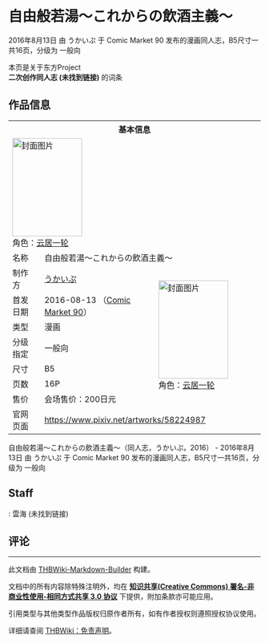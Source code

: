 # 自由般若湯～これからの飲酒主義～

<!-- source html: G:\repos\THBWiki-Markdown-Builder\THBWikiMarkdown\Temp\main\8\80\ns0%3A%E8%87%AA%E7%94%B1%E8%88%AC%E8%8B%A5%E6%B9%AF%EF%BD%9E%E3%81%93%E3%82%8C%E3%81%8B%E3%82%89%E3%81%AE%E9%A3%B2%E9%85%92%E4%B8%BB%E7%BE%A9%EF%BD%9E.html -->

2016年8月13日 由 うかいぷ 于 Comic Market 90 发布的漫画同人志，B5尺寸一共16页，分级为 一般向

本页是关于东方Project  
 **二次创作同人志 (未找到链接)** 的词条
## 作品信息

<table><tbody><tr><th colspan="3">基本信息</th></tr><tr><td class="cover-artwork-mobile" colspan="2"><a href="./文件-自由般若湯～これからの飲酒主義～封面.jpg.md" class="image" title="封面图片"><img alt="封面图片" src="https://upload.thwiki.cc/thumb/4/49/%E8%87%AA%E7%94%B1%E8%88%AC%E8%8B%A5%E6%B9%AF%EF%BD%9E%E3%81%93%E3%82%8C%E3%81%8B%E3%82%89%E3%81%AE%E9%A3%B2%E9%85%92%E4%B8%BB%E7%BE%A9%EF%BD%9E%E5%B0%81%E9%9D%A2.jpg/139px-%E8%87%AA%E7%94%B1%E8%88%AC%E8%8B%A5%E6%B9%AF%EF%BD%9E%E3%81%93%E3%82%8C%E3%81%8B%E3%82%89%E3%81%AE%E9%A3%B2%E9%85%92%E4%B8%BB%E7%BE%A9%EF%BD%9E%E5%B0%81%E9%9D%A2.jpg" decoding="async" loading="lazy" width="139" height="196" srcset="https://upload.thwiki.cc/thumb/4/49/%E8%87%AA%E7%94%B1%E8%88%AC%E8%8B%A5%E6%B9%AF%EF%BD%9E%E3%81%93%E3%82%8C%E3%81%8B%E3%82%89%E3%81%AE%E9%A3%B2%E9%85%92%E4%B8%BB%E7%BE%A9%EF%BD%9E%E5%B0%81%E9%9D%A2.jpg/208px-%E8%87%AA%E7%94%B1%E8%88%AC%E8%8B%A5%E6%B9%AF%EF%BD%9E%E3%81%93%E3%82%8C%E3%81%8B%E3%82%89%E3%81%AE%E9%A3%B2%E9%85%92%E4%B8%BB%E7%BE%A9%EF%BD%9E%E5%B0%81%E9%9D%A2.jpg 1.5x, https://upload.thwiki.cc/thumb/4/49/%E8%87%AA%E7%94%B1%E8%88%AC%E8%8B%A5%E6%B9%AF%EF%BD%9E%E3%81%93%E3%82%8C%E3%81%8B%E3%82%89%E3%81%AE%E9%A3%B2%E9%85%92%E4%B8%BB%E7%BE%A9%EF%BD%9E%E5%B0%81%E9%9D%A2.jpg/278px-%E8%87%AA%E7%94%B1%E8%88%AC%E8%8B%A5%E6%B9%AF%EF%BD%9E%E3%81%93%E3%82%8C%E3%81%8B%E3%82%89%E3%81%AE%E9%A3%B2%E9%85%92%E4%B8%BB%E7%BE%A9%EF%BD%9E%E5%B0%81%E9%9D%A2.jpg 2x" data-file-width="851" data-file-height="1200"></a><div class="cover-char">角色：<a href="./云居一轮.md" title="云居一轮">云居一轮</a></div></td>
</tr><tr><td class="label">名称</td><td colspan="2"> 自由般若湯～これからの飲酒主義～ </td></tr><tr><td class="label">制作方</td><td><a href="./うかいぷ.md" title="うかいぷ">うかいぷ</a></td><td class="cover-artwork" rowspan="7" style="min-width:196px;"><a href="./文件-自由般若湯～これからの飲酒主義～封面.jpg.md" class="image" title="封面图片"><img alt="封面图片" src="https://upload.thwiki.cc/thumb/4/49/%E8%87%AA%E7%94%B1%E8%88%AC%E8%8B%A5%E6%B9%AF%EF%BD%9E%E3%81%93%E3%82%8C%E3%81%8B%E3%82%89%E3%81%AE%E9%A3%B2%E9%85%92%E4%B8%BB%E7%BE%A9%EF%BD%9E%E5%B0%81%E9%9D%A2.jpg/139px-%E8%87%AA%E7%94%B1%E8%88%AC%E8%8B%A5%E6%B9%AF%EF%BD%9E%E3%81%93%E3%82%8C%E3%81%8B%E3%82%89%E3%81%AE%E9%A3%B2%E9%85%92%E4%B8%BB%E7%BE%A9%EF%BD%9E%E5%B0%81%E9%9D%A2.jpg" decoding="async" loading="lazy" width="139" height="196" srcset="https://upload.thwiki.cc/thumb/4/49/%E8%87%AA%E7%94%B1%E8%88%AC%E8%8B%A5%E6%B9%AF%EF%BD%9E%E3%81%93%E3%82%8C%E3%81%8B%E3%82%89%E3%81%AE%E9%A3%B2%E9%85%92%E4%B8%BB%E7%BE%A9%EF%BD%9E%E5%B0%81%E9%9D%A2.jpg/208px-%E8%87%AA%E7%94%B1%E8%88%AC%E8%8B%A5%E6%B9%AF%EF%BD%9E%E3%81%93%E3%82%8C%E3%81%8B%E3%82%89%E3%81%AE%E9%A3%B2%E9%85%92%E4%B8%BB%E7%BE%A9%EF%BD%9E%E5%B0%81%E9%9D%A2.jpg 1.5x, https://upload.thwiki.cc/thumb/4/49/%E8%87%AA%E7%94%B1%E8%88%AC%E8%8B%A5%E6%B9%AF%EF%BD%9E%E3%81%93%E3%82%8C%E3%81%8B%E3%82%89%E3%81%AE%E9%A3%B2%E9%85%92%E4%B8%BB%E7%BE%A9%EF%BD%9E%E5%B0%81%E9%9D%A2.jpg/278px-%E8%87%AA%E7%94%B1%E8%88%AC%E8%8B%A5%E6%B9%AF%EF%BD%9E%E3%81%93%E3%82%8C%E3%81%8B%E3%82%89%E3%81%AE%E9%A3%B2%E9%85%92%E4%B8%BB%E7%BE%A9%EF%BD%9E%E5%B0%81%E9%9D%A2.jpg 2x" data-file-width="851" data-file-height="1200"></a><div class="cover-char">角色：<a href="./云居一轮.md" title="云居一轮">云居一轮</a></div></td>
</tr><tr><td class="label">首发日期</td><td>2016-08-13&#160;（<a href="/展会作品列表?e=Comic+Market%2390">Comic Market 90</a>）</td></tr><tr><td class="label">类型</td><td>漫画</td></tr><tr><td class="label">分级指定</td><td>一般向</td></tr><tr><td class="label">尺寸</td><td>B5</td></tr><tr><td class="label">页数</td><td>16P</td></tr><tr><td class="label">售价</td><td>会场售价：200日元</td></tr>
<tr><td class="label">官网页面</td><td colspan="2"><a rel="nofollow" class="external free" href="https://www.pixiv.net/artworks/58224987">https://www.pixiv.net/artworks/58224987</a></td></tr></tbody></table>

自由般若湯～これからの飲酒主義～（同人志，うかいぷ，2016） - 2016年8月13日 由 うかいぷ 于 Comic Market 90 发布的漫画同人志，B5尺寸一共16页，分级为 一般向
## Staff
: 雲海 (未找到链接)

## 评论




---

此文档由 [THBWiki-Markdown-Builder](https://github.com/Delsin-Yu/THBWiki-Markdown-Builder) 构建。

文档中的所有内容除特殊注明外，均在 [**知识共享(Creative Commons) 署名-非商业性使用-相同方式共享 3.0 协议**](https://creativecommons.org/licenses/by-sa/3.0/deed.zh-hans) 下提供，附加条款亦可能应用。

引用类型与其他类型作品版权归原作者所有，如有作者授权则遵照授权协议使用。

详细请查阅 [THBWiki：免责声明](https://thbwiki.cc/THBWiki:%E5%85%8D%E8%B4%A3%E5%A3%B0%E6%98%8E)。

